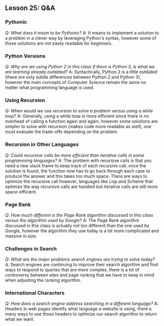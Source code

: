 ## Lesson 25: Q&A

### Pythonic
*Q: What does it mean to be Pythonic?*
A: It means to implement a solution to a problem in a clever way by leveraging Python's syntax, however some of these solutions are not easily readable for beginners.

### Python Versions
*Q: Why are we using Python 2 in this class if there is Python 3, is what we are learning already outdated?*
A: Syntactically, Python 2 is a little outdated (there are only subtle differences between Python 2 and Python 3), however the main concepts of Computer Science remain the same no matter what programming language is used.

### Using Recursion
*Q: When would we use recursion to solve a problem versus using a while loop?*
A: Generally, using a while loop is more efficient since there is no overhead of calling a function again and again, however some solutions are simpler to solve with recursion (makes code more readable as well), one must evaluate the trade-offs depending on the problem.

### Recursion in Other Languages
*Q: Could recursive calls be more efficient than iterative calls in some programming languages?*
A: The problem with recursive calls is that you need a new stack frame to keep track of each recursive call, once the solution is found, the function now has to go back through each case to produce the answer and this takes too much space. There are ways to optimize the recursive call however, languages like Lisp and Scheme that optimize the way recursive calls are handled but iterative calls are still more space-efficient.

### Page Rank
*Q: How much different is the Page Rank algorithm discussed in this class versus the algorithm used by Google?*
A: The Page Rank algorithm discussed in this class is actually not too different than the one used by Google, however the algorithm they use today is a lot more complicated and massive in size.

### Challenges in Search
*Q: What are the major problems search engines are trying to solve today?*
A: Search engines are continuing to improve their search algorithm and find ways to respond to queries that are more complex, there is a lot of controversy between sites and page ranking that we have to keep in mind when adjusting the ranking algorithm.

### International Characters
*Q: How does a search engine address searching in a different language?*
A: Headers in web pages identify what language a website is using, there a many ways to use those headers to optimize our search algorithm to return what we want.
